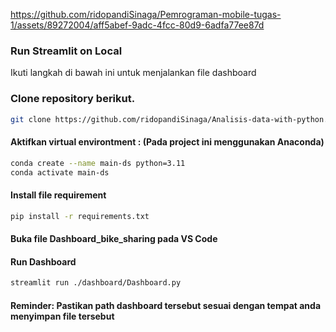 https://github.com/ridopandiSinaga/Pemrograman-mobile-tugas-1/assets/89272004/aff5abef-9adc-4fcc-80d9-6adfa77ee87d


### Run Streamlit on Local

Ikuti langkah di bawah ini untuk menjalankan file dashboard

### Clone repository berikut.

```bash
git clone https://github.com/ridopandiSinaga/Analisis-data-with-python.git
```

#### Aktifkan virtual environtment : (Pada project ini menggunakan Anaconda)
```bash
conda create --name main-ds python=3.11
conda activate main-ds
```

#### Install file requirement
```bash
pip install -r requirements.txt
```
#### Buka file Dashboard_bike_sharing pada VS Code

#### Run Dashboard
```bash
streamlit run ./dashboard/Dashboard.py
```
#### Reminder: Pastikan path dashboard tersebut sesuai dengan tempat anda menyimpan file tersebut